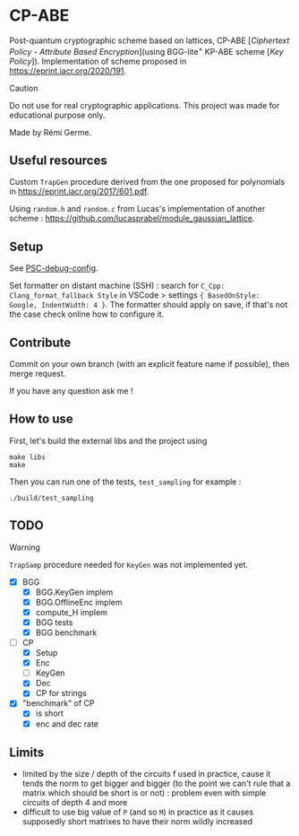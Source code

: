 # CP-ABE

Post-quantum cryptographic scheme based on lattices, CP-ABE [_Ciphertext Policy - Attribute Based Encryption_](using BGG-lite<sup>+</sup> KP-ABE scheme [_Key Policy_]).
Implementation of scheme proposed in https://eprint.iacr.org/2020/191.

> [!CAUTION]
> Do not use for real cryptographic applications. This project was made for educational purpose only.

Made by Rémi Germe.

## Useful resources

Custom `TrapGen` procedure derived from the one proposed for polynomials in https://eprint.iacr.org/2017/601.pdf.

Using `random.h` and `random.c` from Lucas's implementation of another scheme : https://github.com/lucasprabel/module_gaussian_lattice.

## Setup

See [PSC-debug-config](https://github.com/remigerme/PSC-debug-config).

Set formatter on distant machine (SSH) : search for `C_Cpp: Clang_format_fallback Style` in VSCode > settings `{ BasedOnStyle: Google, IndentWidth: 4 }`. The formatter should apply on save, if that's not the case check online how to configure it.

## Contribute

Commit on your own branch (with an explicit feature name if possible), then merge request.

If you have any question ask me !

## How to use
First, let's build the external libs and the project using
```
make libs
make
```
Then you can run one of the tests, `test_sampling` for example :
```
./build/test_sampling
```

## TODO

> [!WARNING]
> `TrapSamp` procedure needed for `KeyGen` was not implemented yet.

- [x] BGG
    - [x] BGG.KeyGen implem
    - [x] BGG.OfflineEnc implem
    - [x] compute_H implem
    - [x] BGG tests
    - [x] BGG benchmark
- [ ] CP
    - [x] Setup
    - [x] Enc
    - [ ] KeyGen
    - [x] Dec
    - [x] CP for strings
- [x] "benchmark" of CP
    - [x] is short
    - [x] enc and dec rate

## Limits
- limited by the size / depth of the circuits f used in practice, cause it tends the norm to get bigger and bigger (to the point we can't rule that a matrix which should be short is or not) : problem even with simple circuits of depth 4 and more
- difficult to use big value of `P` (and so `M`) in practice as it causes supposedly short matrixes to have their norm wildly increased